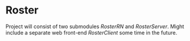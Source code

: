# Roster

Project will consist of two submodules _RosterRN_ and _RosterServer_. Might include a separate web front-end _RosterClient_ some time in the future.